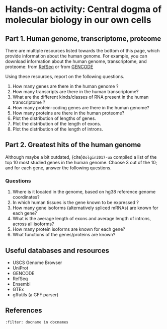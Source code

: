 # Hands-on activity: Central dogma of molecular biology in our own cells

## Part 1. Human genome, transcriptome, proteome

There are multiple resources listed towards the bottom of this page, which provide information about the human genome.
For example, you can download information about the human genome, transcriptome, and proteome:
from [RefSeq](https://www.ncbi.nlm.nih.gov/datasets/genome/GCF_000001405.40/) or from [GENCODE](https://www.gencodegenes.org/human/)

Using these resources, report on the following questions. 

1. How many genes are there in the human genome ?
2. How many transcripts are there in the human transcriptome?
3. What are the different kinds/classes of RNA present in the human transcriptome ?
4. How many protein-coding genes are there in the human genome?
5. How many proteins are there in the human proteome?
6. Plot the distribution of lengths of genes.
7. Plot the distribution of the length of exons.
8. Plot the distribution of the length of introns.

## Part 2. Greatest hits of the human genome
Although maybe a bit outdated, {cite}`Dolgin2017-ua` compiled a list of the top 10 most studied genes in the human genome. Choose 3 out of the 10; and for each gene, answer the following questions.

### Questions

1. Where is it located in the genome, based on hg38 reference genome coordinates? 
2. In which human tissues is the gene known to be expressed ?
3. How many gene isoforms (alternatively spliced mRNAs) are known for each gene?
4. What is the average length of exons and average length of introns, across all isoforms? 
5. How many protein isoforms are known for each gene?
6. What functions of the genes/proteins are known?

## Useful databases and resources

- USCS Genome Browser
- UniProt 
- GENCODE 
- RefSeq
- Ensembl
- GTEx
- gffutils (a GFF parser)

## References

```{bibliography}
:filter: docname in docnames
```
